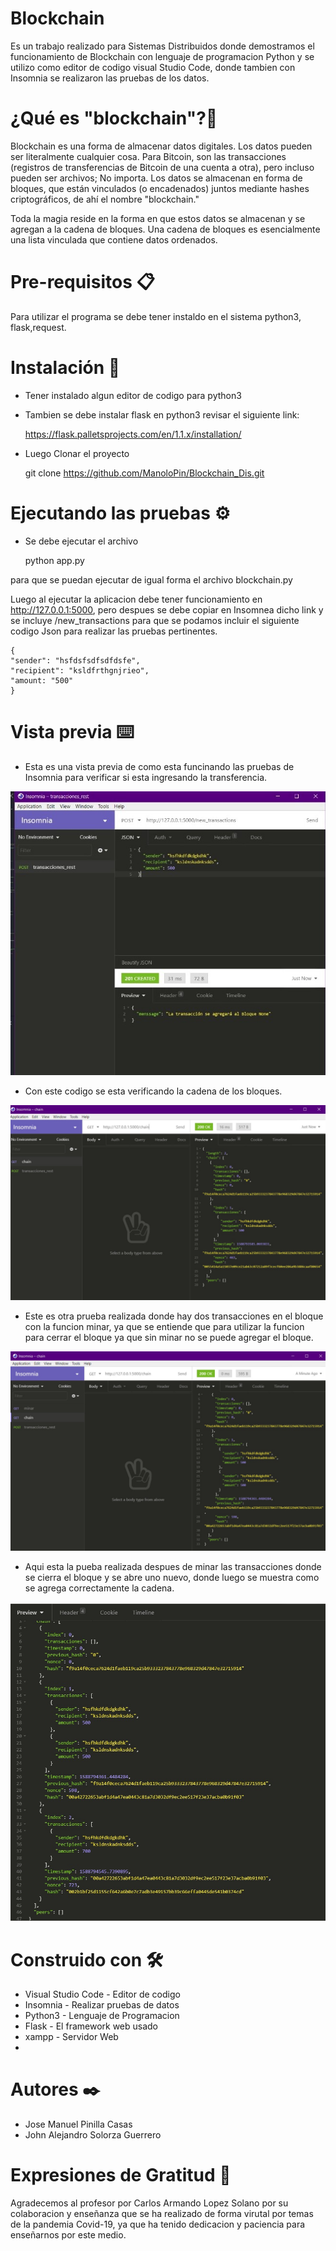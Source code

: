 # Blockchain
Es un trabajo realizado para Sistemas Distribuidos donde demostramos el funcionamiento de Blockchain con lenguaje de programacion Python 
y se utilizo como editor de codigo visual Studio Code, donde tambien con Insomnia se realizaron las pruebas de los datos.

# ¿Qué es "blockchain"?🚀
Blockchain es una forma de almacenar datos digitales. Los datos pueden ser literalmente cualquier cosa. Para Bitcoin, son las transacciones 
(registros de transferencias de Bitcoin de una cuenta a otra), pero incluso pueden ser archivos; No importa. Los datos se almacenan en forma 
de bloques, que están vinculados (o encadenados) juntos mediante hashes criptográficos, de ahí el nombre "blockchain."

Toda la magia reside en la forma en que estos datos se almacenan y se agregan a la cadena de bloques. Una cadena de bloques es esencialmente 
una lista vinculada que contiene datos ordenados.

# Pre-requisitos 📋
Para utilizar el programa se debe tener instaldo en el sistema python3, flask,request.
# Instalación 🔧
- Tener instalado algun editor de codigo para python3

- Tambien se debe instalar flask en python3 revisar el siguiente link:

	https://flask.palletsprojects.com/en/1.1.x/installation/
    
- Luego Clonar el proyecto

	git clone https://github.com/ManoloPin/Blockchain_Dis.git

# Ejecutando las pruebas ⚙️

- Se debe ejecutar el archivo 	

	python app.py 

para que se puedan ejecutar de igual forma el archivo blockchain.py

Luego al ejecutar la aplicacion debe tener funcionamiento en http://127.0.0.1:5000, pero despues se debe copiar en Insomnea dicho link 
y se incluye /new_transactions para que se podamos incluir el siguiente codigo Json para realizar las pruebas pertinentes.


    {
    "sender": "hsfdsfsdfsdfdsfe", 
    "recipient": "ksldfrthgnjrieo", 
    "amount: "500"
    }
    

# Vista previa ⌨️

- Esta es una vista previa de como esta funcinando las pruebas de Insomnia para verificar si esta ingresando la transferencia.

![stack Overflow](https://github.com/ManoloPin/Blockchain_Dis/blob/master/img/Imagen1.jpeg)

- Con este codigo se esta verificando la cadena de los bloques.

![stack Overflow](https://github.com/ManoloPin/Blockchain_Dis/blob/master/img/Imagen2.jpeg)

- Este es otra prueba realizada donde hay dos transacciones en el bloque con la funcion minar, ya que se entiende que para utilizar la funcion para cerrar el bloque ya que sin minar no se puede agregar el bloque.

![stack Overflow](https://github.com/ManoloPin/Blockchain_Dis/blob/master/img/Imagen3.jpeg)

- Aqui esta la pueba realizada despues de minar las transacciones donde se cierra el bloque y se abre uno nuevo, donde luego se muestra como se agrega correctamente la cadena.

![stack Overflow](https://github.com/ManoloPin/Blockchain_Dis/blob/master/img/Imagen4.jpeg)

# Construido con 🛠️

- Visual Studio Code - Editor de codigo
- Insomnia - Realizar pruebas de datos
- Python3 - Lenguaje de Programacion
- Flask - El framework web usado
- xampp - Servidor Web
-


# Autores ✒️

- Jose Manuel Pinilla Casas
- John Alejandro Solorza Guerrero

# Expresiones de Gratitud 🎁
Agradecemos al profesor por Carlos Armando Lopez Solano por su colaboracion y enseñanza que se ha realizado de forma virutal por temas de la pandemia Covid-19, ya que ha tenido dedicacion y paciencia para enseñarnos por este medio.
